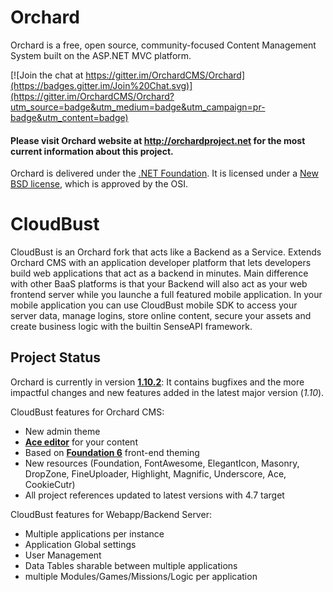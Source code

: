 # Orchard

Orchard is a free, open source, community-focused Content Management System built on the ASP.NET MVC platform.

[![Join the chat at https://gitter.im/OrchardCMS/Orchard](https://badges.gitter.im/Join%20Chat.svg)](https://gitter.im/OrchardCMS/Orchard?utm_source=badge&utm_medium=badge&utm_campaign=pr-badge&utm_content=badge)

#### Please visit Orchard website at http://orchardproject.net for the most current information about this project.

Orchard is delivered under the [.NET Foundation](http://www.dotnetfoundation.org/orchard). It is licensed under a [New BSD license](http://www.opensource.org/licenses/bsd-license.php), which is approved by the OSI.

# CloudBust

CloudBust is an Orchard fork that acts like a Backend as a Service. Extends Orchard CMS with an application developer platform that lets developers build web applications that act as a backend in minutes. Main difference with other BaaS platforms is that your Backend will also act as your web frontend server while you launche a full featured mobile application. In your mobile application you can use CloudBust mobile SDK to access your server data, manage logins, store online content, secure your assets and create business logic with the builtin SenseAPI framework.


## Project Status

Orchard is currently in version **[1.10.2](https://github.com/OrchardCMS/Orchard/releases/tag/1.10.2)**: It contains bugfixes and the more impactful changes and new features added in the latest major version (*1.10*).

CloudBust features for Orchard CMS:

* New admin theme
* **[Ace editor](https://ace.c9.io/)** for your content
* Based on **[Foundation 6](https://foundation.zurb.com/)** front-end theming
* New resources (Foundation, FontAwesome, ElegantIcon, Masonry, DropZone, FineUploader, Highlight, Magnific, Underscore, Ace, CookieCutr)
* All project references updated to latest versions with 4.7 target

CloudBust features for Webapp/Backend Server:

* Multiple applications per instance
* Application Global settings
* User Management
* Data Tables sharable between multiple applications
* multiple Modules/Games/Missions/Logic per application
